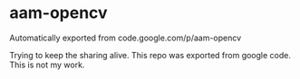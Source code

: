 # aam-opencv
Automatically exported from code.google.com/p/aam-opencv


Trying to keep the sharing alive. This repo was exported from google code. This is not my work.
